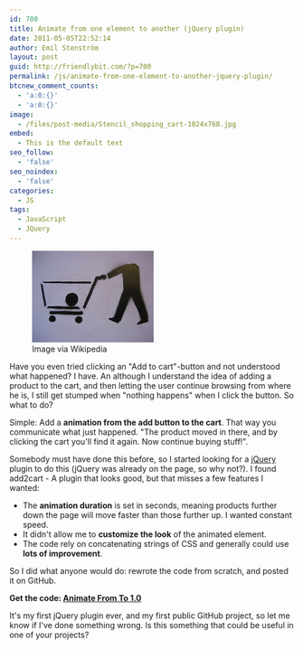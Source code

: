 ```yaml
---
id: 700
title: Animate from one element to another (jQuery plugin)
date: 2011-05-05T22:52:14
author: Emil Stenström
layout: post
guid: http://friendlybit.com/?p=700
permalink: /js/animate-from-one-element-to-another-jquery-plugin/
btcnew_comment_counts:
  - 'a:0:{}'
  - 'a:0:{}'
image:
  - /files/post-media/Stencil_shopping_cart-1024x768.jpg
embed:
  - This is the default text
seo_follow:
  - 'false'
seo_noindex:
  - 'false'
categories:
  - JS
tags:
  - JavaScript
  - JQuery
---
```

<div class="zemanta-img">
  <figure style="width: 215px" class="wp-caption alignright"><a href="http://commons.wikipedia.org/wiki/File:Stencil_shopping_cart.jpg"><img title="Stencil of a shopping cart with the head of th..." src="/files/post-media/300px-Stencil_shopping_cart31.jpg" alt="Stencil of a shopping cart with the head of th..." width="215" height="162" /></a><figcaption class="wp-caption-text">Image via Wikipedia</figcaption></figure>
</div>

Have you even tried clicking an "Add to cart"-button and not understood what happened? I have. An although I understand the idea of adding a product to the cart, and then letting the user continue browsing from where he is, I still get stumped when "nothing happens" when I click the button. So what to do?

Simple: Add a **animation from the add button to the cart**. That way you communicate what just happened. "The product moved in there, and by clicking the cart you'll find it again. Now continue buying stuff!".

Somebody must have done this before, so I started looking for a <a class="zem_slink" title="JQuery" rel="homepage" href="http://jquery.com/">jQuery</a> plugin to do this (jQuery was already on the page, so why not?). I found add2cart - A plugin that looks good, but that misses a few features I wanted:

  * The **animation duration** is set in seconds, meaning products further down the page will move faster than those further up. I wanted constant speed.
  * It didn't allow me to **customize the look** of the animated element.
  * The code rely on concatenating strings of CSS and generally could use **lots of improvement**.

So I did what anyone would do: rewrote the code from scratch, and posted it on GitHub.

**Get the code: [Animate From To 1.0](https://github.com/EmilStenstrom/jQuery-animate_from_to)**

It's my first jQuery plugin ever, and my first public GitHub project, so let me know if I've done something wrong. Is this something that could be useful in one of your projects?
